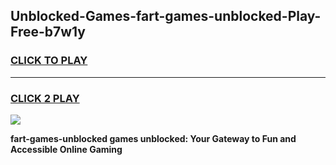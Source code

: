 
## Unblocked-Games-fart-games-unblocked-Play-Free-b7w1y
<h3>
<a href="https://premium76.site?title=fart-games-unblocked&ref=23A">CLICK TO PLAY</a></h3>
<hr>

<h3>
<a href="https://premium76.site?title=fart-games-unblocked&ref=23A">CLICK 2 PLAY</a>
  
</h3>

<a href="https://premium76.site?title=fart-games-unblocked&ref=23A"><img src="https://clearcache.store/games.png"></a>


**fart-games-unblocked games unblocked: Your Gateway to Fun and Accessible Online Gaming**
